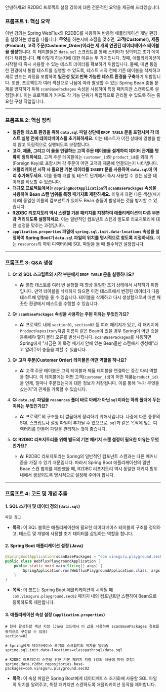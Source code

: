 안녕하세요\! R2DBC 프로젝트 설정 강의에 대한 전문적인 요약을 제공해 드리겠습니다.

### 프롬프트 1: 핵심 요약

이번 강의는 Spring WebFlux와 R2DBC를 사용하여 반응형 애플리케이션 개발 환경을 설정하는 방법을 다룹니다. **무엇**을 하는지에 초점을 맞추면, **고객(Customer), 제품(Product), 고객 주문(Customer\_Order)이라는 세 개의 연관된 데이터베이스 테이블을 생성**합니다. 이 테이블들은 `data.sql` 스크립트를 통해 스키마가 정의되고 초기 데이터가 채워집니다. **왜** 이렇게 하는지에 대한 이유는 두 가지입니다. 첫째, 애플리케이션이 시작될 때 즉시 사용할 수 있는 테스트 데이터를 확보하기 위함입니다. 둘째, 매번 동일한 환경에서 통합 테스트를 실행할 수 있도록, 테스트 시작 전에 기존 테이블을 삭제하고 새로 만드는 과정을 포함하여 **일관성 있고 반복 가능한 테스트 환경을 구축**하기 위함입니다. 또한, 프로젝트가 여러 섹션으로 나뉨에 따라 발생할 수 있는 Spring Bean 충돌 문제를 방지하기 위해 `scanBasePackages` 속성을 사용하여 특정 패키지만 스캔하도록 설정합니다. 이는 프로젝트가 커져도 각 기능 단위가 독립적으로 관리될 수 있도록 하는 중요한 구성 작업입니다.

-----

### 프롬프트 2: 핵심 정리

  * **일관된 테스트 환경을 위해 `data.sql` 파일 상단에 `DROP TABLE` 문을 포함시켜 각 테스트 실행 전에 데이터베이스를 초기화하세요.** 이는 테스트가 이전 상태에 영향을 받지 않고 독립적으로 실행되도록 보장합니다.
  * **고객, 제품, 그리고 이 둘을 연결하는 고객 주문 테이블을 설계하여 데이터 관계를 명확히 정의하세요.** 고객 주문 테이블에는 `customer_id`와 `product_id`를 외래 키(Foreign Key)로 포함시켜 각 주문이 어떤 고객과 제품에 연결되는지 나타냅니다.
  * **애플리케이션 시작 시 필요한 기본 데이터를 `INSERT` 문을 사용하여 `data.sql`에 미리 추가해두세요.** 이를 통해 개발 및 테스트 단계에서 즉시 사용할 수 있는 샘플 데이터를 확보할 수 있습니다.
  * **대규모 프로젝트에서는 `@SpringBootApplication`의 `scanBasePackages` 속성을 사용하여 Bean 스캔 범위를 특정 패키지로 제한하세요.** 이렇게 하면 다른 섹션(패키지)에 동일한 이름의 컴포넌트가 있어도 Bean 충돌이 발생하는 것을 방지할 수 있습니다.
  * **R2DBC 리포지토리 역시 스캔할 기본 패키지를 지정하여 애플리케이션의 다른 부분과 격리되도록 설정하세요.** 이는 일반적인 컴포넌트 스캔과 별도로 리포지토리에 대한 설정을 맞추는 과정입니다.
  * **`application.properties` 파일에 `spring.sql.init.data-locations` 속성을 설정하여 Spring Boot가 `data.sql` 파일의 위치를 명시적으로 찾도록 지정하세요.** 이는 `resources`의 하위 디렉터리에 SQL 파일을 둘 때 필수적인 설정입니다.

-----

### 프롬프트 3: Q\&A 생성

1.  **Q: 왜 SQL 스크립트의 시작 부분에서 `DROP TABLE` 문을 실행하나요?**

      * **A:** 통합 테스트를 여러 번 실행할 때 항상 동일한 초기 상태에서 시작하기 위함입니다. 만약 테이블을 삭제하지 않으면 이전 테스트에서 변경된 데이터가 다음 테스트에 영향을 줄 수 있습니다. 테이블을 삭제하고 다시 생성함으로써 매번 깨끗한 환경에서 테스트를 수행할 수 있습니다.

2.  **Q: `scanBasePackages` 속성을 사용하는 주된 이유는 무엇인가요?**

      * **A:** 프로젝트 내에 `section01`, `section02` 등 여러 패키지가 있고, 각 패키지에 `ProductRepository`처럼 이름이 같은 Bean이 있을 경우 Spring이 어떤 것을 등록해야 할지 몰라 오류를 발생시킵니다. `scanBasePackages`를 사용하면 Spring에게 "지금은 이 특정 패키지 안에 있는 Bean들만 스캔해서 생성해"라고 알려주어 충돌을 피할 수 있습니다.

3.  **Q: 고객 주문(Customer Order) 테이블은 어떤 역할을 하나요?**

      * **A:** 고객 주문 테이블은 고객 테이블과 제품 테이블을 연결하는 중간 다리 역할을 합니다. 이 테이블에는 어떤 고객(`customer_id`)이 어떤 제품(`product_id`)을 언제, 얼마나 주문했는지에 대한 정보가 저장됩니다. 이를 통해 '누가 무엇을 샀는지'의 관계를 기록할 수 있습니다.

4.  **Q: `data.sql` 파일을 `resources` 폴더 바로 아래가 아닌 `sql`이라는 하위 폴더에 두는 이유는 무엇인가요?**

      * **A:** 프로젝트의 구조를 더 깔끔하게 정리하기 위해서입니다. 나중에 다른 종류의 SQL 스크립트나 설정 파일이 추가될 수 있으므로, `sql`과 같은 목적에 맞는 디렉터리를 만들어 파일을 관리하는 것이 좋습니다.

5.  **Q: R2DBC 리포지토리를 위해 별도의 기본 패키지 스캔 설정이 필요한 이유는 무엇인가요?**

      * **A:** R2DBC 리포지토리는 Spring의 일반적인 컴포넌트 스캔과는 다른 메커니즘을 가질 수 있기 때문입니다. 따라서 Spring Boot 애플리케이션의 일반 Bean 스캔 범위를 제한했을 때, R2DBC 리포지토리 역시 동일한 패키지 범위 내에서 생성되도록 명시적으로 설정해 주어야 합니다.

-----

### 프롬프트 4: 코드 및 개념 추출

#### 1\. SQL 스키마 및 데이터 정의 (`data.sql`)

```sql
파일 참고
```

  * **목적:** 이 SQL 블록은 애플리케이션에 필요한 데이터베이스 테이블의 구조를 정의하고, 테스트 및 개발에 사용할 초기 데이터를 삽입하는 역할을 합니다.

#### 2\. Spring Boot 애플리케이션 설정 (Java)

```java
@SpringBootApplication(scanBasePackages = "com.vinsguru.playground.sec02")
public class WebfluxPlaygroundApplication {
    public static void main(String[] args) {
        SpringApplication.run(WebfluxPlaygroundApplication.class, args);
    }
}
```

  * **목적:** 이 코드는 Spring Boot 애플리케이션이 시작될 때 `com.vinsguru.playground.sec02` 패키지 내의 컴포넌트만 스캔하여 Bean으로 등록하도록 제한합니다.

#### 3\. 애플리케이션 속성 설정 (`application.properties`)

```properties
# 현재 활성화할 섹션 지정 (Java 코드에서 이 값을 사용하여 scanBasePackages 경로를 동적으로 구성할 수 있음)
section=02

# Spring에게 데이터베이스 초기화 스크립트의 위치를 알려줌
spring.sql.init.data-locations=classpath:sql/data.sql

# R2DBC 리포지토리 스캔을 위한 기본 패키지 지정 (강의 내용에 따라 추정)
spring.data.r2dbc.repositories.base-packages=com.vinsguru.playground.sec02
```

  * **목적:** 이 속성 파일은 Spring Boot에게 데이터베이스 초기화에 사용할 SQL 파일의 위치를 알려주고, 특정 패키지만 스캔하도록 애플리케이션 동작을 제어합니다.
